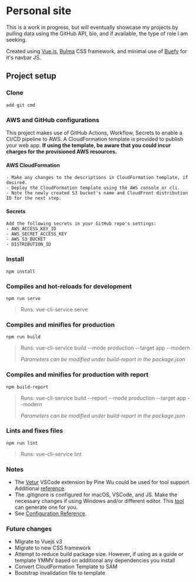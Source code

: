 # Personal site
This is a work in progress, but will eventually showcase my projects by pulling data using the GitHub API, bio, and if available, the type of role I am seeking.

Created using [Vue.js](https://vuejs.org/), [Bulma](https://bulma.io/) CSS framework, and minimal use of [Buefy](https://buefy.org/) for it's navbar JS.

## Project setup

### Clone
```
add git cmd
```

### AWS and GitHub configurations

This project makes use of GitHub Actions, Workflow, Secrets to enable a CI/CD pipeline to AWS. A CloudFormation template is provided to publish your web app. **If using the template, be aware that you could incur charges for the provisioned AWS resources.**

#### AWS CloudFormation
```
- Make any changes to the descriptions in CloudFormation template, if desired.
- Deploy the CloudFormation template using the AWS console or cli.
- Note the newly created S3 bucket's name and CloudFront distribution ID for the next step.
```
#### Secrets
```
Add the following secrets in your GitHub repo's settings:
- AWS_ACCESS_KEY_ID
- AWS_SECRET_ACCESS_KEY
- AWS_S3_BUCKET
- DISTRIBUTION_ID
```

### Install
```
npm install
```

### Compiles and hot-reloads for development
```
npm run serve
```
>Runs: vue-cli-service serve

### Compiles and minifies for production
```
npm run build
```
><p>Runs: vue-cli-service build --mode production --target app --modern</p>
><p><em>Parameters can be modified under build-report in the package.json</em></p>

### Compiles and minifies for production with report
```
npm build-report
```
><p>Runs: vue-cli-service build --report --mode production --target app --modern</p>
><p><em>Parameters can be modified under build-report in the package.json</em></p>

### Lints and fixes files
```
npm run lint
```
>Runs: vue-cli-service lint

### Notes
- The [Vetur](https://marketplace.visualstudio.com/items?itemName=octref.vetur/) VSCode extension by Pine Wu could be used for tool support. Additional [reference](https://github.com/vuejs/vetur/).
- The .gitignore is configured for macOS, VSCode, and JS. Make the necessary changes if using Windows and/or different editor. This [tool](https://www.toptal.com/developers/gitignore) can generate one for you.
- See [Configuration Reference](https://cli.vuejs.org/config/).

### Future changes
- Migrate to Vuejs v3
- Migrate to new CSS framework
- Attempt to reduce build package size. However, if using as a guide or template YMMV based on additional any dependencies you install
- Convert CloudFormation Template to SAM
- Bootstrap invalidation file to template
